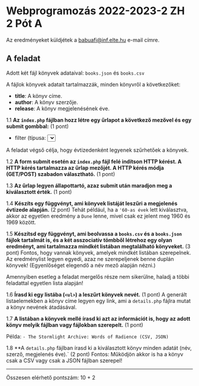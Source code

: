 # Webprogramozás 2022-2023-2 ZH 2 Pót A

Az eredményeket küldjétek a babuafi@inf.elte.hu e-mail címre.

## A feladat

Adott két fájl könyvek adataival:
`books.json` és `books.csv`

A fájlok könyvek adatait tartalmazzák, minden könyvről a következőket:
- **title**: A könyv címe.
- **author**: A könyv szerzője.
- **release**: A könyv megjelenésének éve.

1.1 **Az `index.php` fájlban hozz létre egy űrlapot a következő mezővel
és egy submit gombbal:** (1 pont)

- filter (típusa: <select>) a következő opciókkal:
    - '60-as évek
    - '70-es évek
    - '80-as évek
    - '90-es évek
    - 2000-es évek
    - 2010-es évek
    - 2020-as évek

A feladat végső célja, hogy évtizedenként legyenek szűrhetőek a könyvek.

1.2 **A form submit esetén az `index.php` fájl felé indítson HTTP kérést.
A HTTP kérés tartalmazza az űrlap mezőjét.
A HTTP kérés módja (GET/POST) szabadon választható.** (1 pont)

1.3 **Az űrlap legyen állapottartó, azaz submit után maradjon meg a kiválasztott érték.** (1 pont)

1.4 **Készíts egy függvényt, ami könyvek listáját leszűri a megjelenés évtizede alapján.** (2 pont)
Tehát például, ha a `'60-as évek` lett kiválasztva, akkor az egyetlen eredmény a `Dune` lenne, mivel
csak ez jelent meg 1960 és 1969 között.

1.5 **Készítsd egy függvényt, ami beolvassa a `books.csv` és a `books.json` fájlok tartalmát is,
és a két asszociatív tömbből létrehoz egy olyan eredményt, ami tartalmazza mindkét listában
megtalálható könyveket.** (3 pont)
Fontos, hogy vannak könyvek, amelyek mindkét listában szerepelnek. Az eredménylist legyen egyedi,
azaz ne szerepeljenek benne duplán könyvek! (Egyenlőséget elegendő a név mező alapján nézni.)

Amennyiben esetleg a feladat mergelős része nem sikerülne, haladj a többi feladattal egyetlen lista alapján!

1.6 **Írasd ki egy listába (`<ul>`) a leszűrt könyvek nevét.** (1 pont)
A generált listaelemekben a könyv címe legyen egy link, ami a `details.php` fájlra mutat a
könyv nevének átadásával.

1.7 **A listában a könyvek mellé írasd ki azt az információt is, hogy az adott könyv melyik fájlban vagy
fájlokban szerepelt.** (1 pont)

Példa:
`- The Stormlight Archive: Words of Radience (CSV, JSON)`

1.8 **A `details.php` fájlban írasd ki a kiválasztott könyv minden adatát (név, szerző, megjelenés éve).` (2 pont)
Fontos: Működjön akkor is ha a könyv csak a CSV vagy csak a JSON fájlban szerepel!

---

Összesen elérhető pontszám: 10 + 2



